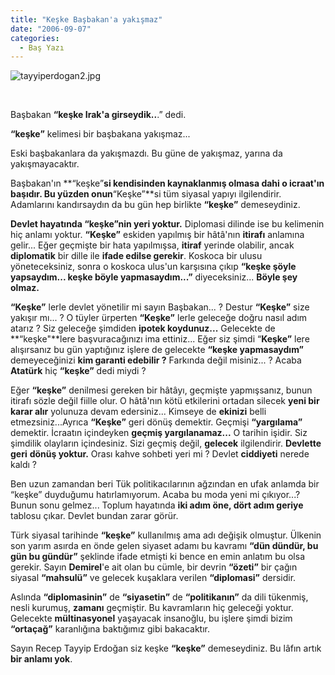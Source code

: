 ```yaml
---
title: "Keşke Başbakan'a yakışmaz"
date: "2006-09-07"
categories: 
  - Baş Yazı
---
```


![tayyiperdogan2.jpg](../uploads/2006/09/tayyiperdogan2.kucukresim.jpg)

  

Başbakan **“keşke Irak'a girseydik..**.” dedi.

**“keşke”** kelimesi bir başbakana yakışmaz...

Eski başbakanlara da yakışmazdı. Bu güne de yakışmaz, yarına da yakışmayacaktır.

Başbakan'ın **“keşke”**si kendisinden kaynaklanmış olmasa dahi **o icraat'ın başıdır**. Bu yüzden onun**“Keşke”**si tüm siyasal yapıyı ilgilendirir. Adamlarını kandırsaydın da bu gün hep birlikte **“keşke”** demeseydiniz.

**Devlet hayatında “keşke”nin yeri yoktur.** Diplomasi dilinde ise bu kelimenin hiç anlamı yoktur. **“Keşke”** eskiden yapılmış bir hâtâ'nın **itirafı** anlamına gelir... Eğer geçmişte bir hata yapılmışsa, **itiraf** yerinde olabilir, ancak **diplomatik** bir dille ile **ifade edilse gerekir**. Koskoca bir ulusu yöneteceksiniz, sonra o koskoca ulus'un karşısına çıkıp **“keşke şöyle yapsaydım... keşke böyle yapmasaydım...”** diyeceksiniz... **Böyle şey olmaz.**

**“Keşke”** lerle devlet yönetilir mi sayın Başbakan... ? Destur **“Keşke”** size yakışır mı... ? O tüyler ürperten **“Keşke”** lerle geleceğe doğru nasıl adım atarız ? Siz geleceğe şimdiden **ipotek koydunuz...** Gelecekte de **“keşke"**lere başvuracağınızı ima ettiniz... Eğer siz şimdi “**Keşke”** lere alışırsanız bu gün yaptığınız işlere de gelecekte **“keşke yapmasaydım”** demeyeceğinizi **kim garanti edebilir ?** Farkında değil misiniz... ? Acaba **Atatürk** hiç **“keşke”** dedi miydi ?

Eğer **“keşke”** denilmesi gereken bir hâtâyı, geçmişte yapmışsanız, bunun itirafı sözle değil fiille olur. O hâtâ'nın kötü etkilerini ortadan silecek **yeni bir karar alır** yolunuza devam edersiniz... Kimseye de **ekinizi** belli etmezsiniz...Ayrıca **“Keşke”** geri dönüş demektir. Geçmişi **“yargılama”** demektir. İcraatın içindeyken **geçmiş yargılanamaz...** O tarihin işidir. Siz şimdilik olayların içindesiniz. Sizi geçmiş değil, **gelecek** ilgilendirir. **Devlette geri** **dönüş yoktur.** Orası kahve sohbeti yeri mi ? Devlet **ciddiyeti** nerede kaldı ?

Ben uzun zamandan beri Tük politikacılarının ağzından en ufak anlamda bir “keşke” duyduğumu hatırlamıyorum. Acaba bu moda yeni mi çıkıyor...? Bunun sonu gelmez... Toplum hayatında **iki adım öne, dört adım geriye** tablosu çıkar. Devlet bundan zarar görür.

Türk siyasal tarihinde **“keşke”** kullanılmış ama adı değişik olmuştur. Ülkenin son yarım asırda en önde gelen siyaset adamı bu kavramı **“dün dündür, bu gün bu gündür”** şeklinde ifade etmişti ki bence en emin anlatım bu olsa gerekir. Sayın **Demirel**'e ait olan bu cümle, bir devrin **“özeti”** bir çağın siyasal **“mahsulü”** ve gelecek kuşaklara verilen **“diplomasi”** dersidir.

Aslında **“diplomasinin”** de **“siyasetin”** de **“politikanın”** da dili tükenmiş, nesli kurumuş, **zamanı** geçmiştir. Bu kavramların hiç geleceği yoktur. Gelecekte **mültinasyonel** yaşayacak insanoğlu, bu işlere şimdi bizim **“ortaçağ”** karanlığına baktığımız gibi bakacaktır.

Sayın Recep Tayyip Erdoğan siz keşke **“keşke”** demeseydiniz. Bu lâfın artık **bir anlamı yok**.
